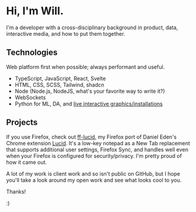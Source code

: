 # Hi, I'm Will. 

I'm a developer with a cross-disciplinary background in product, data, interactive media, and how to put them together.

## Technologies

Web platform first when possible; always performant and useful.

- TypeScript, JavaScript, React, Svelte
- HTML, CSS, SCSS, Tailwind, shadcn
- Node (Node.js, NodeJS, what's your favorite way to write it?)
- WebSockets
- Python for ML, DA, and [live interactive graphics/installations](https://derivative.ca/)

## Projects

If you use Firefox, check out [ff-lucid](https://github.com/bost-ty/ff-lucid), my Firefox port of Daniel Eden's Chrome extension [Lucid](https://chromewebstore.google.com/detail/lucid/achogfadpkcepkepcpegehpiiioihmik). It's a low-key notepad as a New Tab replacement that supports additional user settings, Firefox Sync, and handles well even when your Firefox is configured for security/privacy. I'm pretty proud of how it came out.

A lot of my work is client work and so isn't public on GitHub, but I hope you'll take a look around my open work and see what looks cool to you.

Thanks!

:)
